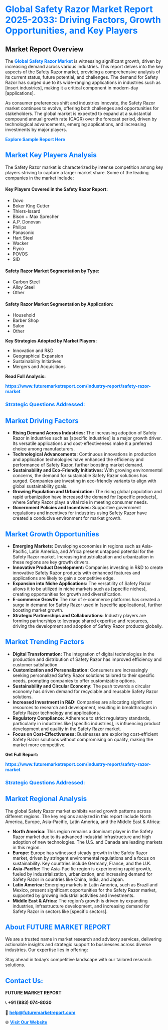 <h1 style="color: #007BFF;">Global Safety Razor Market Report 2025-2033: Driving Factors, Growth Opportunities, and Key Players</h1>

<section id="overview">
<h2>Market Report Overview</h2>
<p>The <a href="https://www.futuremarketreport.com/industry-report/safety-razor-market" style="color: #007BFF; text-decoration: none;"><strong>Global Safety Razor Market</strong></a> is witnessing significant growth, driven by increasing demand across various industries. This report delves into the key aspects of the Safety Razor market, providing a comprehensive analysis of its current status, future potential, and challenges. The demand for Safety Razor has surged due to its wide-ranging applications in industries such as [insert industries], making it a critical component in modern-day [applications].</p>
<p>As consumer preferences shift and industries innovate, the Safety Razor market continues to evolve, offering both challenges and opportunities for stakeholders. The global market is expected to expand at a substantial compound annual growth rate (CAGR) over the forecast period, driven by technological advancements, emerging applications, and increasing investments by major players.</p>
</section>

<section id="overview">
<p><a href="https://www.futuremarketreport.com/request-sample/reportId=32714" style="color: #007BFF; text-decoration: none;"><strong>Explore Sample Report Here</strong></a></p>
</section>

<section id="key-players">
<h2 style="color: #007BFF;">Market Key Players Analysis</h2>
<p>The Safety Razor market is characterized by intense competition among key players striving to capture a larger market share. Some of the leading companies in the market include:</p>
<h4>Key Players Covered in the Safety Razor Report:</h4>
<ul><li>Dovo</li><li>Boker King Cutter</li><li>Thiers-Issard</li><li>Bison + Max Sprecher</li><li>A.P. Donovan</li><li>Philips</li><li>Panasonic</li><li>Hart Steel</li><li>Wacker</li><li>Flyco</li><li>POVOS</li><li>SID</li></ul>
<h4>Safety Razor Market Segmentation by Type:</h4>
<ul><li>Carbon Steel</li><li>Alloy Steel</li><li>Other</li></ul>

<h4>Safety Razor Market Segmentation by Application:</h4>
<ul><li>Household</li><li>Barber Shop</li><li>Salon</li><li>Other</li></ul>
<p><strong>Key Strategies Adopted by Market Players:</strong></p>
<ul>
<li>Innovation and R&D</li>
<li>Geographical Expansion</li>
<li>Sustainability Initiatives</li>
<li>Mergers and Acquisitions</li>
</ul>
</section>

<section>
<p><strong>Read Full Analysis: </strong></p><a href="https://www.futuremarketreport.com/industry-report/safety-razor-market" style="color: #007BFF; text-decoration: none;"><strong>https://www.futuremarketreport.com/industry-report/safety-razor-market</strong></a>
<h3 style="color: #007BFF;">Strategic Questions Addressed:</h3>
</section>

<section id="driving-factors">
<h2 style="color: #007BFF;">Market Driving Factors</h2>
<ul>
<li><strong>Rising Demand Across Industries:</strong> The increasing adoption of Safety Razor in industries such as [specific industries] is a major growth driver. Its versatile applications and cost-effectiveness make it a preferred choice among manufacturers.</li>
<li><strong>Technological Advancements:</strong> Continuous innovations in production and application technologies have enhanced the efficiency and performance of Safety Razor, further boosting market demand.</li>
<li><strong>Sustainability and Eco-Friendly Initiatives:</strong> With growing environmental concerns, the demand for sustainable Safety Razor solutions has surged. Companies are investing in eco-friendly variants to align with global sustainability goals.</li>
<li><strong>Growing Population and Urbanization:</strong> The rising global population and rapid urbanization have increased the demand for [specific products], where Safety Razor plays a vital role in meeting consumer needs.</li>
<li><strong>Government Policies and Incentives:</strong> Supportive government regulations and incentives for industries using Safety Razor have created a conducive environment for market growth.</li>
</ul>
</section>

<section id="growth-opportunities">
<h2 style="color: #007BFF;">Market Growth Opportunities</h2>
<ul>
<li><strong>Emerging Markets:</strong> Developing economies in regions such as Asia-Pacific, Latin America, and Africa present untapped potential for the Safety Razor market. Increasing industrialization and urbanization in these regions are key growth drivers.</li>
<li><strong>Innovative Product Development:</strong> Companies investing in R&D to create innovative Safety Razor products with enhanced features and applications are likely to gain a competitive edge.</li>
<li><strong>Expansion into Niche Applications:</strong> The versatility of Safety Razor allows it to be utilized in niche markets such as [specific niches], creating opportunities for growth and diversification.</li>
<li><strong>E-commerce Growth:</strong> The rise of e-commerce platforms has created a surge in demand for Safety Razor used in [specific applications], further boosting market growth.</li>
<li><strong>Strategic Partnerships and Collaborations:</strong> Industry players are forming partnerships to leverage shared expertise and resources, driving the development and adoption of Safety Razor products globally.</li>
</ul>
</section>

<section id="trending-factors">
<h2 style="color: #007BFF;">Market Trending Factors</h2>
<ul>
<li><strong>Digital Transformation:</strong> The integration of digital technologies in the production and distribution of Safety Razor has improved efficiency and customer satisfaction.</li>
<li><strong>Customization and Personalization:</strong> Consumers are increasingly seeking personalized Safety Razor solutions tailored to their specific needs, prompting companies to offer customizable options.</li>
<li><strong>Sustainability and Circular Economy:</strong> The push towards a circular economy has driven demand for recyclable and reusable Safety Razor solutions.</li>
<li><strong>Increased Investment in R&D:</strong> Companies are allocating significant resources to research and development, resulting in breakthroughs in Safety Razor technology and applications.</li>
<li><strong>Regulatory Compliance:</strong> Adherence to strict regulatory standards, particularly in industries like [specific industries], is influencing product development and quality in the Safety Razor market.</li>
<li><strong>Focus on Cost-Effectiveness:</strong> Businesses are exploring cost-efficient Safety Razor solutions without compromising on quality, making the market more competitive.</li>
</ul>
</section>

<section>
<p><strong>Get Full Report: </strong></p><a href="https://www.futuremarketreport.com/industry-report/safety-razor-market" style="color: #007BFF; text-decoration: none;"><strong>https://www.futuremarketreport.com/industry-report/safety-razor-market</strong></a>
<h3 style="color: #007BFF;">Strategic Questions Addressed:</h3>
</section>


<section id="regional-analysis">
<h2 style="color: #007BFF;">Market Regional Analysis</h2>
<p>The global Safety Razor market exhibits varied growth patterns across different regions. The key regions analyzed in this report include North America, Europe, Asia-Pacific, Latin America, and the Middle East & Africa:</p>
<ul>
<li><strong>North America:</strong> This region remains a dominant player in the Safety Razor market due to its advanced industrial infrastructure and high adoption of new technologies. The U.S. and Canada are leading markets in this region.</li>
<li><strong>Europe:</strong> Europe has witnessed steady growth in the Safety Razor market, driven by stringent environmental regulations and a focus on sustainability. Key countries include Germany, France, and the U.K.</li>
<li><strong>Asia-Pacific:</strong> The Asia-Pacific region is experiencing rapid growth, fueled by industrialization, urbanization, and increasing demand for Safety Razor in countries like China, India, and Japan.</li>
<li><strong>Latin America:</strong> Emerging markets in Latin America, such as Brazil and Mexico, present significant opportunities for the Safety Razor market, supported by growing industrial activities and investments.</li>
<li><strong>Middle East & Africa:</strong> The region’s growth is driven by expanding industries, infrastructure development, and increasing demand for Safety Razor in sectors like [specific sectors].</li>
</ul>
</section>

<footer>
<h2 style="color: #007BFF;">About FUTURE MARKET REPORT</h2>
<p>We are a trusted name in market research and advisory services, delivering actionable insights and strategic support to businesses across diverse industries. Our expertise lies in offering:</p>

<p>Stay ahead in today’s competitive landscape with our tailored research solutions.</p>

<h2 style="color: #007BFF;">Contact Us:</h2>
<p><strong>FUTURE MARKET REPORT</strong></p>
<p>📞 <strong>+91 (883) 074-8030</strong></p>
<p>📧 <strong><a href="mailto:help@futuremarketreport.com" style="color: #007BFF;">help@futuremarketreport.com</a></strong></p>
<p>🌐 <strong><a href="https://www.futuremarketreport.com/" style="color: #007BFF;">Visit Our Website</a></strong></p>
</footer>